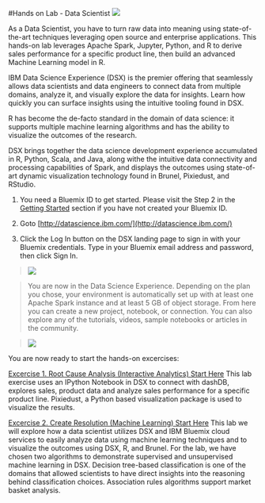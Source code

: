 #Hands on Lab - Data Scientist
[<img src="https://github.com/WatsonDataPlatform/E2ELab/blob/master/Media/MachineLearning.png">](https://github.com/WatsonDataPlatform/E2ELab)

As a Data Scientist, you have to turn raw data into meaning using state-of-the-art techniques leveraging open source and enterprise applications. This hands-on lab leverages Apache Spark, Jupyter, Python, and R to derive sales performance for a specific product line, then build an advanced Machine Learning model in R.


IBM Data Science Experience (DSX) is the premier offering that seamlessly allows data scientists and data engineers to connect data from multiple domains, analyze it, and visually explore the data for insights. Learn how quickly you can surface insights using the intuitive tooling found in DSX. 

R has become the de-facto standard in the domain of data science: it supports multiple machine learning algorithms and has the ability to visualize the outcomes of the research.

DSX brings together the data science development experience accumulated in R, Python, Scala, and Java, along withe the intuitive data connectivity and processing capabilities of Spark, and displays the outcomes using state-of-art dynamic visualization technology found in Brunel, Pixiedust, and RStudio.

1. You need a Bluemix ID to get started. Please visit the Step 2 in the [Getting Started](https://github.com/WatsonDataPlatform/E2ELab/tree/master/GettingStarted) section if you have not created your Bluemix ID.


1. Goto [http://datascience.ibm.com/](http://datascience.ibm.com/)

2. Click the Log In button on the DSX landing page to sign in with your Bluemix credentials. Type in your Bluemix email address and password, then click Sign In.

 > <img src="https://github.com/watsondataplatform/e2elab/raw/master/datascientist/media/DSX Sign On.png">

 > You are now in the Data Science Experience. Depending on the plan you chose, your environment is automatically set up with at least one Apache Spark instance and at least 5 GB of object storage. From here you can create a new project, notebook, or connection. You can also explore any of the tutorials, videos, sample notebooks or articles in the community.

 > <img src="https://github.com/watsondataplatform/e2elab/blob/master/datascientist/media/DSX%20Landing.png">

You are now ready to start the hands-on excercises:

[Excercise 1. Root Cause Analysis (Interactive Analytics) Start Here](https://github.com/watsondataplatform/e2elab/raw/master/datascientist/interactive-analytics/)
This lab exercise uses an IPython Notebook in DSX to connect with dashDB, explores sales, product data and analyze sales performance for a specific product line. Pixiedust, a Python based visualization package is used to visualize the results.

[Excercise 2. Create Resolution (Machine Learning) Start Here](https://github.com/watsondataplatform/e2elab/raw/master/datascientist/machinelearning/)
This lab we will explore how a data scientist utilizes DSX and IBM Bluemix cloud services to easily analyze data using machine learning techniques and to visualize the outcomes using DSX, R, and Brunel. For the lab, we have chosen two algorithms to demonstrate supervised and unsupervised machine learning in DSX. Decision tree-based classification is one of the domains that allowed scientists to have direct insights into the reasoning behind classification choices. Association rules algorithms support market basket analysis.



